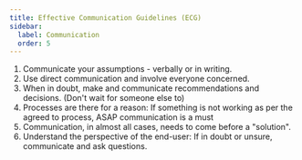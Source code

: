 ```yaml
---
title: Effective Communication Guidelines (ECG)
sidebar:
  label: Communication
  order: 5
---
```


1. Communicate your assumptions - verbally or in writing.
2. Use direct communication and involve everyone concerned.
3. When in doubt, make and communicate recommendations and decisions. (Don't wait for someone else to)
4. Processes are there for a reason: If something is not working as per the agreed to process, ASAP communication is a must
5. Communication, in almost all cases, needs to come before a "solution".
6. Understand the perspective of the end-user: If in doubt or unsure, communicate and ask questions.

